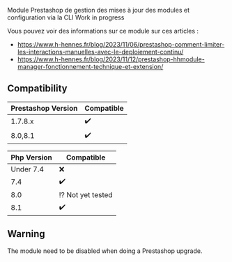 Module Prestashop de gestion des mises à jour des modules et configuration via la CLI 
Work in progress

Vous pouvez voir des informations sur ce module sur ces articles :

- https://www.h-hennes.fr/blog/2023/11/06/prestashop-comment-limiter-les-interactions-manuelles-avec-le-deploiement-continu/
- https://www.h-hennes.fr/blog/2023/11/12/prestashop-hhmodule-manager-fonctionnement-technique-et-extension/


Compatibility
---

| Prestashop Version | Compatible |
|--------------------| ---------|
| 1.7.8.x | :heavy_check_mark: |
| 8.0,8.1                 | :heavy_check_mark: |



| Php Version | Compatible                   |
|-------------|------------------------------|
| Under 7.4   | :x:           |
| 7.4         | :heavy_check_mark:           |
| 8.0         | :interrobang: Not yet tested |
| 8.1         | :heavy_check_mark: |

Warning
---

The module need to be disabled when doing a Prestashop upgrade.
